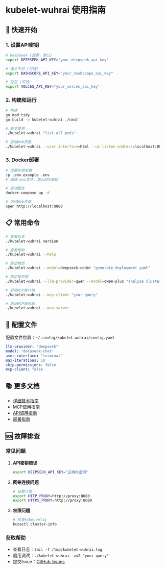 # kubelet-wuhrai 使用指南

## 🚀 快速开始

### 1. 设置API密钥

```bash
# DeepSeek (推荐，默认)
export DEEPSEEK_API_KEY="your_deepseek_api_key"

# 通义千问 (可选)
export DASHSCOPE_API_KEY="your_dashscope_api_key"

# 豆包 (可选)
export VOLCES_API_KEY="your_volces_api_key"
```

### 2. 构建和运行

```bash
# 构建
go mod tidy
go build -o kubelet-wuhrai ./cmd/

# 基本使用
./kubelet-wuhrai "list all pods"

# 启动Web界面
./kubelet-wuhrai --user-interface=html --ui-listen-address=localhost:8888
```

### 3. Docker部署

```bash
# 设置环境变量
cp .env.example .env
# 编辑.env文件，填入API密钥

# 启动服务
docker-compose up -d

# 访问Web界面
open http://localhost:8888
```

## 📋 常用命令

```bash
# 查看版本
./kubelet-wuhrai version

# 查看帮助
./kubelet-wuhrai --help

# 指定模型
./kubelet-wuhrai --model=deepseek-coder "generate deployment yaml"

# 指定提供商
./kubelet-wuhrai --llm-provider=qwen --model=qwen-plus "analyze cluster"

# 启用MCP客户端
./kubelet-wuhrai --mcp-client "your query"

# 启动MCP服务器
./kubelet-wuhrai --mcp-server
```

## 🔧 配置文件

配置文件位置：`~/.config/kubelet-wuhrai/config.yaml`

```yaml
llm-provider: "deepseek"
model: "deepseek-chat"
user-interface: "terminal"
max-iterations: 10
skip-permissions: false
mcp-client: false
```

## 📚 更多文档

- [详细技术指南](docs/EXTENDED_TECHNICAL_GUIDE.md)
- [MCP使用指南](docs/MCP_DETAILED_GUIDE.md)
- [API调用指南](docs/API_DETAILED_GUIDE.md)
- [部署指南](docs/DEPLOYMENT_DETAILED_GUIDE.md)

## 🆘 故障排查

### 常见问题

1. **API密钥错误**
   ```bash
   export DEEPSEEK_API_KEY="正确的密钥"
   ```

2. **网络连接问题**
   ```bash
   # 设置代理
   export HTTP_PROXY=http://proxy:8080
   export HTTPS_PROXY=http://proxy:8080
   ```

3. **权限问题**
   ```bash
   # 检查kubeconfig
   kubectl cluster-info
   ```

### 获取帮助

- 查看日志：`tail -f /tmp/kubelet-wuhrai.log`
- 启用调试：`./kubelet-wuhrai -v=2 "your query"`
- 提交Issue：[GitHub Issues](https://github.com/st-lzh/kubelet-wuhrai/issues)
